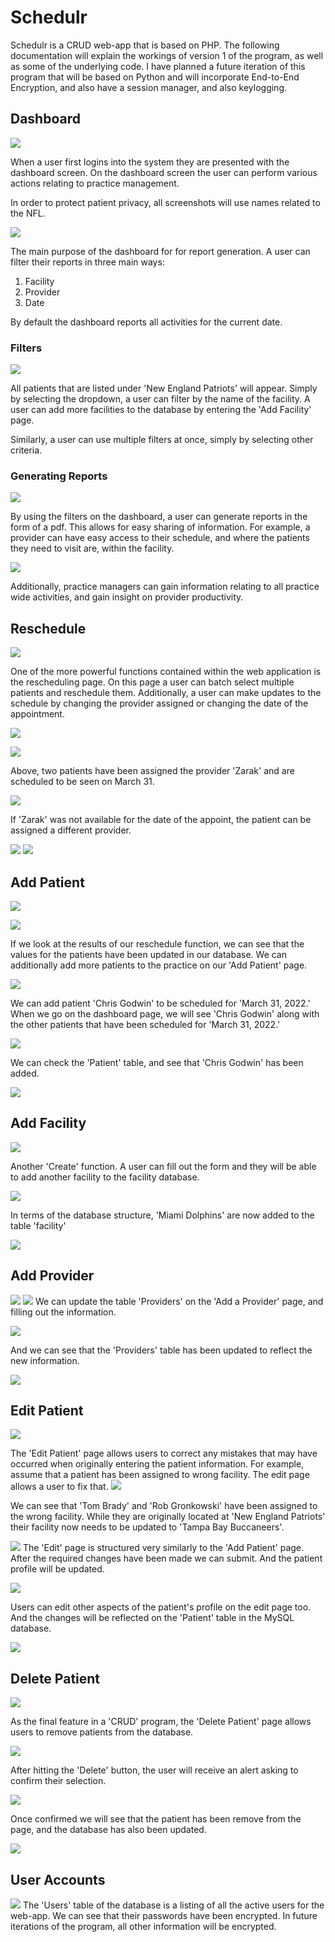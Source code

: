 # Schedulr
Schedulr is a CRUD web-app that is based on PHP. The following documentation will explain the workings of version 1 of the program, as well as some of the underlying code. I have planned a future iteration of this program that will be based on Python and will incorporate End-to-End Encryption, and also have a session manager, and also keylogging.
## Dashboard

![](https://github.com/amadzarak/Schedulr-v.1.0/blob/main/images/Pasted%20image%2020220329221154.png?raw=true)

When a user first logins into the system they are presented with the dashboard screen. On the dashboard screen the user can perform various actions relating to practice management.

In order to protect patient privacy, all screenshots will use names related to the NFL.

![](https://github.com/amadzarak/Schedulr-v.1.0/blob/main/images/Pasted%20image%2020220329214153.png?raw=true)

The main purpose of the dashboard for for report generation. A user can filter their reports in three main ways:
1. Facility
2. Provider
3. Date

By default the dashboard reports all activities for the current date.

### Filters
![](https://github.com/amadzarak/Schedulr-v.1.0/blob/main/images/Pasted%20image%2020220329214245.png?raw=true)

All patients that are listed under 'New England Patriots' will appear. Simply by selecting the dropdown, a user can filter by the name of the facility.
A user can add more facilities to the database by entering the 'Add Facility' page.

Similarly, a user can use multiple filters at once, simply by selecting other criteria.

### Generating Reports
![](https://github.com/amadzarak/Schedulr-v.1.0/blob/main/images/Pasted%20image%2020220329214903.png?raw=true)

By using the filters on the dashboard, a user can generate reports in the form of a pdf. This allows for easy sharing of information. For example, a provider can have easy access to their schedule, and where the patients they need to visit are, within the facility.

![](https://github.com/amadzarak/Schedulr-v.1.0/blob/main/images/Pasted%20image%2020220329215030.png?raw=true)

Additionally, practice managers can gain information relating to all practice wide activities, and gain insight on provider productivity. 
## Reschedule
![](https://github.com/amadzarak/Schedulr-v.1.0/blob/main/images/Pasted%20image%2020220329221241.png?raw=true)

One of the more powerful functions contained within the web application is the rescheduling page. On this page a user can batch select multiple patients and reschedule them. Additionally, a user can make updates to the schedule by changing the provider assigned or changing the date of the appointment.

![](https://github.com/amadzarak/Schedulr-v.1.0/blob/main/images/Pasted%20image%2020220329215349.png?raw=true)

![](https://github.com/amadzarak/Schedulr-v.1.0/blob/main/images/Pasted%20image%2020220329215423.png?raw=true)

Above, two patients have been assigned the provider 'Zarak' and are scheduled to be seen on March 31.

![](https://github.com/amadzarak/Schedulr-v.1.0/blob/main/images/Pasted%20image%2020220329215505.png?raw=true)

If 'Zarak' was not available for the date of the appoint, the patient can be assigned a different provider.

![](https://github.com/amadzarak/Schedulr-v.1.0/blob/main/images/Pasted%20image%2020220329215615.png?raw=true)
![](https://github.com/amadzarak/Schedulr-v.1.0/blob/main/images/Pasted%20image%2020220329215659.png?raw=true)


## Add Patient
![](https://github.com/amadzarak/Schedulr-v.1.0/blob/main/images/Pasted%20image%2020220329221326.png?raw=true)

![](https://github.com/amadzarak/Schedulr-v.1.0/blob/main/images/Pasted%20image%2020220329220047.png?raw=true)

If we look at the results of our reschedule function, we can see that the values for the patients have been updated in our database. We can additionally add more patients to the practice on our 'Add Patient' page.

![](https://github.com/amadzarak/Schedulr-v.1.0/blob/main/images/Pasted%20image%2020220329220302.png?raw=true)

We can add patient 'Chris Godwin' to be scheduled for 'March 31, 2022.' When we go on the dashboard page, we will see 'Chris Godwin' along with the other patients that have been scheduled for 'March 31, 2022.'

![](https://github.com/amadzarak/Schedulr-v.1.0/blob/main/images/Pasted%20image%2020220329220422.png?raw=true)

We can check the 'Patient' table, and see that 'Chris Godwin' has been added.

![](https://github.com/amadzarak/Schedulr-v.1.0/blob/main/images/Pasted%20image%2020220329220522.png?raw=true)

## Add Facility
![](https://github.com/amadzarak/Schedulr-v.1.0/blob/main/images/Pasted%20image%2020220329221403.png?raw=true)

Another 'Create' function. A user can fill out the form and they will be able to add another facility to the facility database.

![](https://github.com/amadzarak/Schedulr-v.1.0/blob/main/images/Pasted%20image%2020220329215818.png?raw=true)

In terms of the database structure, 'Miami Dolphins' are now added to the table 'facility'

![](https://github.com/amadzarak/Schedulr-v.1.0/blob/main/images/Pasted%20image%2020220329215944.png?raw=true)



## Add Provider

![](https://github.com/amadzarak/Schedulr-v.1.0/blob/main/images/Pasted%20image%2020220329221033.png?raw=true)
![](https://github.com/amadzarak/Schedulr-v.1.0/blob/main/images/Pasted%20image%2020220329220743.png?raw=true)
We can update the table 'Providers' on the 'Add a Provider' page, and filling out the information.

![](https://github.com/amadzarak/Schedulr-v.1.0/blob/main/images/Pasted%20image%2020220329220831.png?raw=true)

And we can see that the 'Providers' table has been updated to reflect the new information.

![](https://github.com/amadzarak/Schedulr-v.1.0/blob/main/images/Pasted%20image%2020220329220851.png?raw=true)

## Edit Patient
![](https://github.com/amadzarak/Schedulr-v.1.0/blob/main/images/Pasted%20image%2020220329221444.png?raw=true)

The 'Edit Patient' page allows users to correct any mistakes that may have occurred when originally entering the patient information. For example, assume that a patient has been assigned to wrong facility. The edit page allows a user to fix that.
![](https://github.com/amadzarak/Schedulr-v.1.0/blob/main/images/Pasted%20image%2020220329221605.png?raw=true)

We can see that 'Tom Brady' and 'Rob Gronkowski' have been assigned to the wrong facility. While they are originally located at 'New England Patriots' their facility now needs to be updated to 'Tampa Bay Buccaneers'.

![](https://github.com/amadzarak/Schedulr-v.1.0/blob/main/images/Pasted%20image%2020220329221735.png?raw=true)
The 'Edit' page is structured very similarly to the 'Add Patient' page. After the required changes have been made we can submit. And the patient profile will be updated.

![](https://github.com/amadzarak/Schedulr-v.1.0/blob/main/images/Pasted%20image%2020220329221902.png?raw=true)

Users can edit other aspects of the patient's profile on the edit page too. And the changes will be reflected on the 'Patient' table in the MySQL database.

![](https://github.com/amadzarak/Schedulr-v.1.0/blob/main/images/Pasted%20image%2020220329221955.png?raw=true)




## Delete Patient
![](https://github.com/amadzarak/Schedulr-v.1.0/blob/main/images/Pasted%20image%2020220329222053.png?raw=true)

As the final feature in a 'CRUD' program, the 'Delete Patient' page allows users to remove patients from the database.

![](https://github.com/amadzarak/Schedulr-v.1.0/blob/main/images/Pasted%20image%2020220329222414.png?raw=true)

After hitting the 'Delete' button, the user will receive an alert asking to confirm their selection.

![](https://github.com/amadzarak/Schedulr-v.1.0/blob/main/images/Pasted%20image%2020220329222555.png?raw=true)

Once confirmed we will see that the patient has been remove from the page, and the database has also been updated.


![](https://github.com/amadzarak/Schedulr-v.1.0/blob/main/images/Pasted%20image%2020220329222536.png?raw=true)

## User Accounts
![](https://github.com/amadzarak/Schedulr-v.1.0/blob/main/images/Pasted%20image%2020220329222654.png?raw=true)
The 'Users' table of the database is a listing of all the active users for the web-app. We can see that their passwords have been encrypted. In future iterations of the program, all other information will be encrypted.
